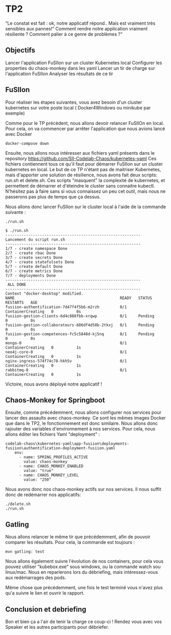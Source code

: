 # TP2

“Le constat est fait : ok, notre applicatif répond.. Mais est vraiment très sensibles aux pannes!” Comment rendre notre application vraiment résiliente ? Comment palier à ce genre de problèmes ?”

## Objectifs

Lancer l'application FuSIIon sur un cluster Kubernetes local
Configurer les properties du chaos-monkey dans les yaml
Lancer un tir de charge sur l'application FuSIIon
Analyser les résultats de ce tir

## FuSIIon

Pour réaliser les étapes suivantes, vous avez besoin d'un cluster kubernetes sur votre poste local ( Docker4Windows ou minikube par exemple)

Comme pour le TP précèdent, nous allons devoir relancer FuSIIOn en local.
Pour cela, on va commencer par arrêter l'application que nous avions lancé avec Docker

    docker-compose down
    
Ensuite, nous allons nous intéresser aux fichiers yaml présents dans le repository https://github.com/SII-Codelab-Chaos/kubernetes-yaml
Ces fichiers contiennent tous ce qu'il faut pour démarrer FuSIIon sur un cluster kubernetes en local.
Le but de ce TP n'étant pas de maitriser Kubernetes, mais d'apporter une solution de résilience, nous avons fait deux scripts: run.sh et delete.sh.
Ces scripts "masquent" la complexité de kubernetes, et permettent de démarrer et d'éteindre le cluster sans connaitre kubectl.
N'hésitez pas à faire sans si vous connaissez un peu cet outil, mais nous ne passerons pas plus de temps que ça dessus.

Nous allons donc lancer FuSIIon sur le cluster local à l'aide de la commande suivante :

    ./run.sh
 
    $ ./run.sh
    -----------------------------------------------------------
    Lancement du script run.sh
    -----------------------------------------------------------
    1/7 - create namespace Done
    2/7 - create rbac Done
    3/7 - create secrets Done
    4/7 - create statefulsets Done
    5/7 - create default Done
    6/7 - create metrics Done
    7/7 - deployments Done
    -----------------------------------------------------------
     ALL DONE
    -----------------------------------------------------------
    Context "docker-desktop" modified.
    NAME                                              READY   STATUS              RESTARTS   AGE
    fusiion-authentification-7d47f4f5b6-m2rzh         0/1     ContainerCreating   0          0s
    fusiion-gestion-clients-6d4c888fbb-xrqwp          0/1     Pending             0          0s
    fusiion-gestion-collaborateurs-686df4d58b-2tkxj   0/1     Pending             0          0s
    fusiion-gestion-competences-fc5c5848d-kj5nq       0/1     Pending             0          0s
    mongo-0                                           0/1     ContainerCreating   0          1s
    neo4j-core-0                                      0/1     ContainerCreating   0          1s
    nginx-ingress-574f74c78-hkh5v                     0/1     ContainerCreating   0          1s
    rabbitmq-0                                        0/1     ContainerCreating   0          1s


Victoire, nous avons déployé notre applicatif !
 
 ## Chaos-Monkey for Springboot
 
Ensuite, comme précédemment, nous allons configurer nos services pour lancer des assaults avec chaos-monkey.
Ce sont les mêmes images Docker que dans le TP2, le fonctionnement est donc similaire.
Nous allons donc rajouter des variables d'environnement à nos services.
Pour cela, nous allons éditer les fichiers Yaml "deployment" :

    codelab-chaos\kubernetes-yaml\app-fusiion\deployments-fusiion\authentification-deployment-fusiion.yaml
        env:
          - name: SPRING_PROFILES_ACTIVE
            value: chaos-monkey
          - name: CHAOS_MONKEY_ENABLED
            value: "true"
          - name: CHAOS_MONKEY_LEVEL
            value: "250"
          
Nous avons donc nos chaos-monkey actifs sur nos services.
Il nous suffit donc de redémarrer nos applicatifs:

    ./delete.sh
    ./run.sh
        
## Gatling

Nous allons relancer le même tir que précédemment, afin de pouvoir comparer les résultats.
Pour cela, la commande est toujours :

    mvn gatling: test
    
Nous allons également suivre l'évolution de nos containers, pour cela vous pouvez utiliser "kubebox.exe" sous windows, ou la commande watch sou linux/mac.
Nous en reparlerons lors du débriefing, mais intéressez-vous aux redémarrages des pods.
    
Même chose que précédemment, une fois le test terminé vous n'avez plus qu'a suivre le lien et ouvrir le rapport.

## Conclusion et debriefing

Bon et bien ça a l'air de tenir la charge ce coup-ci !
Rendez vous avec vos Speaker et les autres participants pour débriefer.

